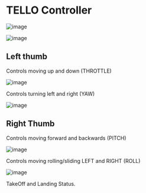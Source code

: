 # TELLO Controller

![image](https://github.com/ions29/cpp-reading-material/assets/127531384/90fe65b9-c3a9-4326-953b-ca88779e0b8d)



![image](https://github.com/ions29/cpp-reading-material/assets/127531384/9bc966f4-eaf9-423d-887c-53ab2a6a6cbe)


## Left thumb

Controls moving up and down (THROTTLE)

![image](https://github.com/ions29/cpp-reading-material/assets/127531384/2d3dc17f-ead6-4b70-93bb-5f783f2acd70)

Controls turning left and right  (YAW)

![image](https://github.com/ions29/cpp-reading-material/assets/127531384/da512820-9807-4a90-91b1-93ba820e6954)

## Right Thumb

Controls moving forward and backwards (PITCH)

![image](https://github.com/ions29/cpp-reading-material/assets/127531384/10e742f2-1e36-469d-b59c-645cc5afd063)


Controls moving rolling/sliding LEFT and RIGHT  (ROLL)

![image](https://github.com/ions29/cpp-reading-material/assets/127531384/1314b41e-4f6e-4f13-a39a-807980617fcb)

TakeOff and Landing Status.
